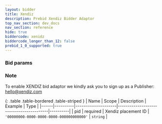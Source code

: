 ```yaml
---
layout: bidder
title: Xendiz
description: Prebid Xendiz Bidder Adaptor
top_nav_section: dev_docs
nav_section: reference
hide: true
biddercode: xenidz
biddercode_longer_than_12: false
prebid_1_0_supported: true
---
```


### Bid params

### Note
To enable XENDIZ bid adaptor we kindly ask you to sign up as a Publisher: hello@xendiz.com

{: .table .table-bordered .table-striped }
| Name | Scope    | Description         | Example                                  | Type     |
|------|----------|---------------------|------------------------------------------|----------|
| pid  | required | Xendiz placement ID | `'00000000-0000-0000-0000-000000000000'` | `string` |
